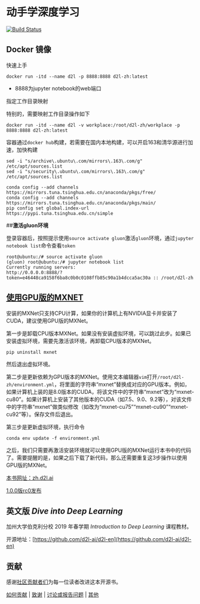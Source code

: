# 动手学深度学习

[![Build Status](http://ci.d2l.ai/job/zh/job/master/badge/icon)](http://ci.d2l.ai/job/zh/job/master/)

## Docker 镜像

快速上手

```shell
docker run -itd --name d2l -p 8888:8888 d2l-zh:latest
```

- 8888为jupyter notebook的web端口

指定工作目录映射

特别的，需要映射工作目录操作如下

```shell
docker run -itd --name d2l -v workplace:/root/d2l-zh/workplace -p 8888:8888 d2l-zh:latest
```

容器通过`docker hub`构建，若需要在国内本地构建，可以开启163和清华源进行加速，加快构建

```shell
sed -i "s/archive\.ubuntu\.com/mirrors\.163\.com/g" /etc/apt/sources.list
sed -i "s/security\.ubuntu\.com/mirrors\.163\.com/g" /etc/apt/sources.list

conda config --add channels https://mirrors.tuna.tsinghua.edu.cn/anaconda/pkgs/free/
conda config --add channels https://mirrors.tuna.tsinghua.edu.cn/anaconda/pkgs/main/
pip config set global.index-url https://pypi.tuna.tsinghua.edu.cn/simple
```



##**激活gluon环境**

登录容器后，按照提示使用`source activate gluon`激活`gluon`环境，通过`jupyter notebook list`命令查看`token`

```shell
root@ubuntu:/# source activate gluon
(gluon) root@ubuntu:/# jupyter notebook list
Currently running servers:
http://0.0.0.0:8888/?token=e46448ca9158f6ba8c0b0c0108ffb85c90a1b4dcca5ac30a :: /root/d2l-zh
```

## [使用GPU版的MXNET](https://zh.d2l.ai/chapter_prerequisite/install.html)

安装的MXNet只支持CPU计算，如果你的计算机上有NVIDIA显卡并安装了CUDA，建议使用GPU版的MXNet。

第一步是卸载CPU版本MXNet。如果没有安装虚拟环境，可以跳过此步。如果已安装虚拟环境，需要先激活该环境，再卸载CPU版本的MXNet。

```shell
pip uninstall mxnet
```

然后退出虚拟环境。

第二步是更新依赖为GPU版本的MXNet。使用文本编辑器`vim`打开`/root/d2l-zh/environment.yml`，将里面的字符串“mxnet”替换成对应的GPU版本。例如，如果计算机上装的是8.0版本的CUDA，将该文件中的字符串“mxnet”改为“mxnet-cu80”。如果计算机上安装了其他版本的CUDA（如7.5、9.0、9.2等），对该文件中的字符串“mxnet”做类似修改（如改为“mxnet-cu75”“mxnet-cu90”“mxnet-cu92”等）。保存文件后退出。

第三步是更新虚拟环境，执行命令

```
conda env update -f environment.yml
```

之后，我们只需要再激活安装环境就可以使用GPU版的MXNet运行本书中的代码了。需要提醒的是，如果之后下载了新代码，那么还需要重复这3步操作以使用GPU版的MXNet。



[本书网址：zh.d2l.ai](https://zh.d2l.ai/)

[1.0.0版rc0发布](https://github.com/d2l-ai/d2l-zh/releases/tag/v1.0.0-rc0)


## 英文版 *Dive into Deep Learning*

加州大学伯克利分校 2019 年春学期 *Introduction to Deep Learning* 课程教材。

开源地址：[https://github.com/d2l-ai/d2l-en](https://github.com/d2l-ai/d2l-en)


## 贡献

感谢[社区贡献者们](https://github.com/d2l-ai/d2l-zh/graphs/contributors)为每一位读者改进这本开源书。

[如何贡献](https://zh.d2l.ai/chapter_appendix/how-to-contribute.html) | [致谢](https://zh.d2l.ai/chapter_preface/preface.html#致谢) | [讨论或报告问题](https://discuss.gluon.ai) | [其他](INFO.md)
